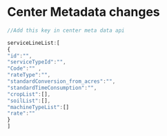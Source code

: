 # Center Metadata changes

```javascript
//Add this key in center meta data api

serviceLineList:[
{
"id":"",
"serviceTypeId":"",
"Code":"" ,
"rateType":"",
"standardConversion_from_acres":"",
"standardTimeConsumption":"",
"cropList":[],
"soilList":[],
"machineTypeList":[]
"rate":""
}
]


```

